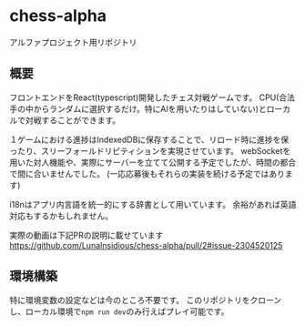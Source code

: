 # chess-alpha

アルファプロジェクト用リポジトリ

## 概要

フロントエンドをReact(typescript)開発したチェス対戦ゲームです。
CPU(合法手の中からランダムに選択するだけ。特にAIを用いたりはしていない)とローカルで対戦することができます。

１ゲームにおける進捗はIndexedDBに保存することで、リロード時に進捗を保ったり、スリーフォールドリピティションを実現させています。
webSocketを用いた対人機能や、実際にサーバーを立てて公開する予定でしたが、時間の都合で間に合いませんでした。
(一応応募後もそれらの実装を続ける予定ではあります)

i18nはアプリ内言語を統一的にする辞書として用いています。
余裕があれば英語対応もするかもしれません。

実際の動画は下記PRの説明に載せています
https://github.com/LunaInsidious/chess-alpha/pull/2#issue-2304520125

## 環境構築

特に環境変数の設定などは今のところ不要です。
このリポジトリをクローンし、ローカル環境で`npm run dev`のみ行えばプレイ可能です。
